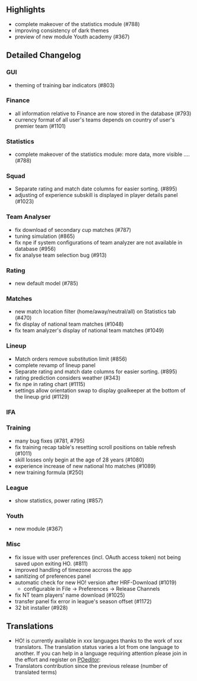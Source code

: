 

## Highlights
- complete makeover of the statistics module (#788)
- improving consistency of dark themes
- preview of new module Youth academy (#367)

## Detailed Changelog

### GUI
- theming of training bar indicators (#803)

### Finance
- all information relative to Finance are now stored in the database (#793)
- currency format of all user's teams depends on country of user's premier team (#1101)


### Statistics
- complete makeover of the statistics module: more data, more visible .... (#788)

### Squad

  - Separate rating and match date columns for easier sorting. (#895)
  - adjusting of experience subskill is displayed in player details panel (#1023)


### Team Analyser
- fix download of secondary cup matches (#787)
- tuning simulation (#865)
- fix npe if system configurations of team analyzer are not available in database (#956)
- fix analyse team selection bug (#913)


### Rating
- new default model (#785)


### Matches
- new match location filter (home/away/neutral/all) on Statistics tab (#470)
- fix display of national team matches (#1048)
- fix team analyzer's display of national team matches (#1049)


### Lineup
- Match orders remove substitution limit (#856)
- complete revamp of lineup panel
- Separate rating and match date columns for easier sorting. (#895)
- rating prediction considers weather (#343)
- fix npe in rating chart (#1115)
- settings allow orientation swap to display goalkeeper at the bottom of the lineup grid (#1129)

### IFA


### Training
- many bug fixes (#781, #795)
- fix training recap table's resetting scroll positions on table refresh  (#1011)
- skill losses only begin at the age of 28 years (#1080)
- experience increase of new national hto matches (#1089)
- new training formula (#250)


### League
  - show statistics, power rating (#857)
  
### Youth
 - new module (#367)

### Misc
- fix issue with user preferences (incl. OAuth access token) not being saved upon exiting HO. (#811)
- improved handling of timezone accross the app
- sanitizing of preferences panel
- automatic check for new HO! version after HRF-Download (#1019)
    - configurable in File -> Preferences -> Release Channels
- fix NT team players' name download (#1025)
- transfer panel fix error in league's season offset (#1172)
- 32 bit installer (#928)

## Translations
- HO! is currently available in xxx languages thanks to the work of xxx translators. The translation status varies a lot from one language to another. If you can help in a language requiring attention please join in the effort and register on [POeditor](https://poeditor.com/join/project/jCaWGL1JCl):
- Translators contribution since the previous release (number of translated terms)
